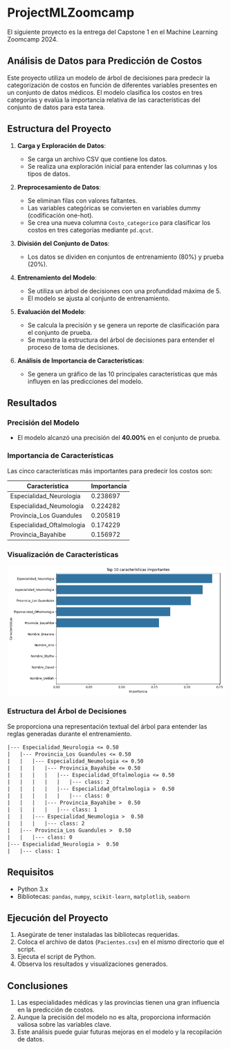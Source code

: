 # ProjectMLZoomcamp

El siguiente proyecto es la entrega del Capstone 1 en el Machine Learning Zoomcamp 2024.

## Análisis de Datos para Predicción de Costos
Este proyecto utiliza un modelo de árbol de decisiones para predecir la categorización de costos en función de diferentes variables presentes en un conjunto de datos médicos. El modelo clasifica los costos en tres categorías y evalúa la importancia relativa de las características del conjunto de datos para esta tarea.

## Estructura del Proyecto

1. **Carga y Exploración de Datos**:
   - Se carga un archivo CSV que contiene los datos.
   - Se realiza una exploración inicial para entender las columnas y los tipos de datos.

2. **Preprocesamiento de Datos**:
   - Se eliminan filas con valores faltantes.
   - Las variables categóricas se convierten en variables dummy (codificación one-hot).
   - Se crea una nueva columna `Costo_categorico` para clasificar los costos en tres categorías mediante `pd.qcut`.

3. **División del Conjunto de Datos**:
   - Los datos se dividen en conjuntos de entrenamiento (80%) y prueba (20%).

4. **Entrenamiento del Modelo**:
   - Se utiliza un árbol de decisiones con una profundidad máxima de 5.
   - El modelo se ajusta al conjunto de entrenamiento.

5. **Evaluación del Modelo**:
   - Se calcula la precisión y se genera un reporte de clasificación para el conjunto de prueba.
   - Se muestra la estructura del árbol de decisiones para entender el proceso de toma de decisiones.

6. **Análisis de Importancia de Características**:
   - Se genera un gráfico de las 10 principales características que más influyen en las predicciones del modelo.

## Resultados

### Precisión del Modelo
- El modelo alcanzó una precisión del **40.00%** en el conjunto de prueba.

### Importancia de Características
Las cinco características más importantes para predecir los costos son:

| Característica                  | Importancia |
|---------------------------------|-------------|
| Especialidad_Neurologia         | 0.238697    |
| Especialidad_Neumologia         | 0.224282    |
| Provincia_Los Guandules         | 0.205819    |
| Especialidad_Oftalmologia       | 0.174229    |
| Provincia_Bayahibe              | 0.156972    |

### Visualización de Características
![Gráfico de importancia de características](/media/img.png)

### Estructura del Árbol de Decisiones
Se proporciona una representación textual del árbol para entender las reglas generadas durante el entrenamiento.

```
|--- Especialidad_Neurologia <= 0.50
|   |--- Provincia_Los Guandules <= 0.50
|   |   |--- Especialidad_Neumologia <= 0.50
|   |   |   |--- Provincia_Bayahibe <= 0.50
|   |   |   |   |--- Especialidad_Oftalmologia <= 0.50
|   |   |   |   |   |--- class: 2
|   |   |   |   |--- Especialidad_Oftalmologia >  0.50
|   |   |   |   |   |--- class: 0
|   |   |   |--- Provincia_Bayahibe >  0.50
|   |   |   |   |--- class: 1
|   |   |--- Especialidad_Neumologia >  0.50
|   |   |   |--- class: 2
|   |--- Provincia_Los Guandules >  0.50
|   |   |--- class: 0
|--- Especialidad_Neurologia >  0.50
|   |--- class: 1
```

## Requisitos
- Python 3.x
- Bibliotecas: `pandas`, `numpy`, `scikit-learn`, `matplotlib`, `seaborn`

## Ejecución del Proyecto
1. Asegúrate de tener instaladas las bibliotecas requeridas.
2. Coloca el archivo de datos (`Pacientes.csv`) en el mismo directorio que el script.
3. Ejecuta el script de Python.
4. Observa los resultados y visualizaciones generados.

## Conclusiones
1. Las especialidades médicas y las provincias tienen una gran influencia en la predicción de costos.
2. Aunque la precisión del modelo no es alta, proporciona información valiosa sobre las variables clave.
3. Este análisis puede guiar futuras mejoras en el modelo y la recopilación de datos.